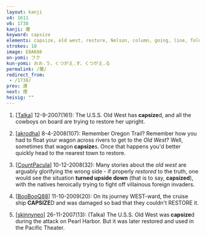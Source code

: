 ```yaml
---
layout: kanji
v4: 1611
v6: 1738
kanji: 覆
keyword: capsize
elements: capsize, old west, restore, Nelson, column, going, line, fold back, double back, reclining, lying down, sun, day, walking legs
strokes: 18
image: E8A686
on-yomi: フク
kun-yomi: おお.う、くつがえ.す、くつがえ.る
permalink: /覆/
redirect_from:
 - /1738/
prev: 遷
next: 煙
heisig: ""
---
```


1) [<a href="http://kanji.koohii.com/profile/Talka">Talka</a>] 12-9-2007(161): The U.S.S. Old West has<strong> capsize</strong>d, and all the cowboys on board are trying to restore her upright.

2) [<a href="http://kanji.koohii.com/profile/akrodha">akrodha</a>] 8-4-2008(107): Remember Oregon Trail? Remember how you had to float your wagon across rivers to get to the <em>Old West</em>? Well, sometimes that wagon<strong> capsize</strong>s. Once that happens you&#039;d better quickly head to the nearest town to restore.

3) [<a href="http://kanji.koohii.com/profile/CountPacula">CountPacula</a>] 10-12-2008(32): Many stories about the <em>old west</em> are arguably glorifying the wrong side - if properly <em>restored</em> to the truth, one would see the situation <strong>turned upside down</strong> (that is to say, <strong>capsized</strong>), with the natives heroically trying to fight off villainous foreign invaders.

4) [<a href="http://kanji.koohii.com/profile/BooBooQ88">BooBooQ88</a>] 11-10-2009(20): On its journey WEST-ward, the cruise ship<strong> CAPSIZE</strong>D and was damaged so bad that they couldn&#039;t RESTORE it.

5) [<a href="http://kanji.koohii.com/profile/skinnyneo">skinnyneo</a>] 26-11-2007(13): (Talka) The U.S.S. Old West was<strong> capsize</strong>d during the attack on Pearl Harbor. But it was later restored and used in the Pacific Theater.

